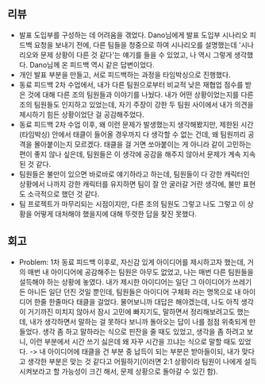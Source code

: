 ## 리뷰
- 발표 도입부를 구성하는 데 어려움을 겪었다. Dano님에게 발표 도입부 시나리오 피드백 요청을 보내기 전에, 다른 팀들을 청중으로 하여 시나리오를 설명했는데 '시나리오와 문제 상황이 다른 것 같다'는 얘기를 들을 수 있었고, 나 역시 그렇게 생각했다. Dano님께 온 피드백 역시 같은 답변이었다.
- 개인 발표 부분을 만들고, 서로 피드백하는 과정을 타임박싱으로 진행했다.
- 동료 피드백 2차 수업에서, 내가 다른 팀원으로부터 비교적 낮은 재협업 점수를 받은 것에 대해 다른 조의 팀원들과 이야기를 나눴다. 내가 어떤 상황이었는지를 다른 조의 팀원들도 인지하고 있었는데, 자기 주장이 강한 두 팀원 사이에서 내가 의견을 제시하기 힘든 상황이었단 걸 공감해주었다.
- 동료 피드백 2차 수업 이후, 왜 이런 문제가 발생했는지 생각해봤지만, 제한된 시간(타임박싱) 안에서 태클이 들어올 경우까지 다 생각할 수 없는 건데, 왜 팀원끼리 공격을 몰아붙이는지 모르겠다. 태클을 걸 거면 쏘아붙이는 게 아니라 같이 고민하는 편이 좋지 않나 싶은데, 팀원들은 이 생각에 공감을 해주지 않아서 문제가 계속 지속된 것 같다.
- 팀원들은 불만이 있으면 바로바로 얘기하라고 하는데, 팀원들이 다 강한 캐릭터인 상황에서 나까지 강한 캐릭터를 유지하면 팀이 잘 안 굴러갈 거란 생각에, 불만 표현도 소극적으로 했던 것 같다.
- 팀 프로젝트가 마무리되는 시점이지만, 다른 조의 팀원도 그렇고 나도 그렇고 이 상황을 어떻게 대처해야 했을지에 대해 뚜렷한 답을 찾진 못했다.
## 회고
- Problem: 1차 동료 피드백 이후로, 자신감 있게 아이디어를 제시하고자 했는데, 거의 매번 내 아이디어에 공감해주는 팀원은 아무도 없었고, 나는 매번 다른 팀원들을 설득해야 하는 상황에 놓였다. 내가 제시한 아이디어는 일단 그 아이디어가 쓰레기든 아니든 일단 던진 것일 뿐인데, 팀원들은 아이디어 구체화 라는 명목으로 내 아이디어 한줄 한줄마다 태클을 걸었다. 물어보니까 대답은 해야겠는데, 나도 아직 생각이 거기까진 미치지 않아서 잠시 고민에 빠지기도, 말하면서 정리해보려고도 했는데, 내가 생각하면서 말하는 걸 못하다 보니까 돌아오는 답이 나를 점점 위축되게 만들었다. 생각 좀 하고 말하라는 식으로 핀잔을 줄 때도 있었고, 생각을 좀 하려고 보니, 이런 부분에서 시간 쓰기 싫은데 왜 자꾸 시간을 끄냐는 식으로 말할 때도 있었다. -> 내 아이디어에 태클을 건 부분 중 납득이 되는 부분은 받아들이되, 내가 맞다고 생각한 부분은 맞는 것 같다고 어필하기(이러면 2:1 상황이라 팀원이 나에게 설득시켜보라고 할 가능성이 크긴 해서, 문제 상황으로 돌아갈 수 있긴 함).
